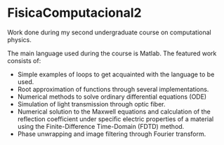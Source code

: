 # FisicaComputacional2
Work done during my second undergraduate course on computational physics.

The main language used during the course is Matlab. The featured work consists of:

- Simple examples of loops to get acquainted with the language to be used.
- Root approximation of functions through several implementations.
- Numerical methods to solve ordinary differential equations (ODE)
- Simulation of light transmission through optic fiber.
- Numerical solution to the Maxwell equations and calculation of the reflection coefficient under specific electric properties of a material using the Finite-Difference Time-Domain (FDTD) method.
- Phase unwrapping and image filtering through Fourier transform.

